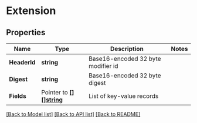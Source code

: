# Extension

## Properties

Name | Type | Description | Notes
------------ | ------------- | ------------- | -------------
**HeaderId** | **string** | Base16-encoded 32 byte modifier id | 
**Digest** | **string** | Base16-encoded 32 byte digest | 
**Fields** | Pointer to [**[][]string**](array.md) | List of key-value records | 

[[Back to Model list]](../README.md#documentation-for-models) [[Back to API list]](../README.md#documentation-for-api-endpoints) [[Back to README]](../README.md)


